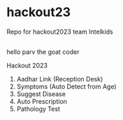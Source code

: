 # hackout23
Repo for hackout2023 team Intelkids
##
hello parv the goat coder

Hackout 2023

1. Aadhar Link (Reception Desk)
2. Symptoms (Auto Detect from Age)
3. Suggest Disease
5. Auto Prescription
6. Pathology Test
